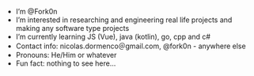 - I’m @Fork0n
- I’m interested in researching and engineering real life projects and making any software type projects
- I’m currently learning JS (Vue), java (kotlin), go, cpp and c#
- Contact info: nicolas.dormenco＠gmail.com, @fork0n - anywhere else
- Pronouns: He/Him or whatever
- Fun fact: nothing to see here...
